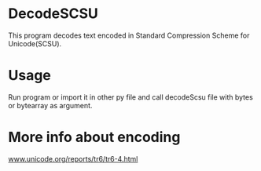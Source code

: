 # DecodeSCSU
This program decodes text encoded in Standard Compression Scheme for Unicode(SCSU).
# Usage
Run program or import it in other py file and call decodeScsu file with bytes or bytearray as argument.
# More info about encoding
www.unicode.org/reports/tr6/tr6-4.html
